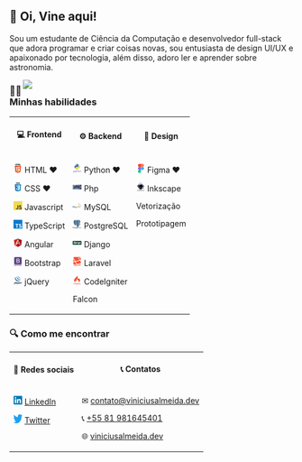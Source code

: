 <h2>👋 Oi, Vine aqui!</h2>
<p>
    Sou um estudante de Ciência da Computação e desenvolvedor full-stack que adora
    programar e criar coisas novas, sou entusiasta de design UI/UX e apaixonado por tecnologia, além disso, adoro ler e aprender sobre
    astronomia.
</p>
<img align="right" src="https://media.giphy.com/media/waIb4gha3r6PS/source.gif" width="480" />
<h3>👨‍💻 Minhas habilidades</h3>
<table border="0">
        <tr>
            <td align="center">
                <h4>💻 Frontend</h4>
            </td>
            <td align="center">
                <h4>⚙ Backend</h4>
            </td>
            <td align="center">
                <h4>🎨 Design</h4>
            </td>
        </tr>
        <tr>
            <td valign="top">
                <p>
                    <img src="https://raw.githubusercontent.com/devicons/devicon/master/icons/html5/html5-original-wordmark.svg" alt="html5" width="16" height="16" />
                    HTML ❤
                </p>
                <p>
                    <img src="https://raw.githubusercontent.com/devicons/devicon/master/icons/css3/css3-original-wordmark.svg" alt="css3" width="16" height="16" />
                    CSS ❤
                </p>
                <p>
                    <img src="https://raw.githubusercontent.com/devicons/devicon/master/icons/javascript/javascript-original.svg" alt="javascript" width="16" height="16" /> 
                    Javascript
                </p>
                <p>
                    <img src="https://raw.githubusercontent.com/devicons/devicon/master/icons/typescript/typescript-original.svg" alt="typescript" width="16" height="16" />
                    TypeScript
                </p>
                <p>
                    <img src="https://raw.githubusercontent.com/devicons/devicon/master/icons/angularjs/angularjs-original.svg" alt="angular-js" width="16" height="16" />
                    Angular
                </p>
                <p>
                    <img src="https://github.com/devicons/devicon/raw/master/icons/bootstrap/bootstrap-plain-wordmark.svg" alt="bootstrap" width="16" height="16" />
                    Bootstrap
                </p>
                <p>
                    <img src="https://github.com/devicons/devicon/raw/master/icons/jquery/jquery-original-wordmark.svg" alt="jquery" width="16" height="16" />
                    jQuery
                </p>
            </td>
            <td valign="top">
                <p>
                    <img src="https://raw.githubusercontent.com/devicons/devicon/master/icons/python/python-original-wordmark.svg" alt="python" width="16" height="16" />
                    Python ❤
                </p>
                <p>
                    <img src="https://raw.githubusercontent.com/devicons/devicon/master/icons/php/php-original.svg" alt="php" width="16" height="16" />
                    Php
                </p>
                <p>
                    <img src="https://raw.githubusercontent.com/devicons/devicon/master/icons/mysql/mysql-original-wordmark.svg" alt="mysql" width="16" height="16" />
                    MySQL
                </p>
                <p>
                    <img src="https://raw.githubusercontent.com//devicons/devicon/master/icons/postgresql/postgresql-original-wordmark.svg" alt="postgreSQL" width="16" height="16" />
                    PostgreSQL
                </p>
                <p>
                    <img src="https://raw.githubusercontent.com//devicons/devicon/master/icons/django/django-original.svg" alt="postgreSQL" width="16" height="16" />
                    Django
                </p>
                <p>
                    <img src="https://raw.githubusercontent.com/devicons/devicon/master/icons/laravel/laravel-plain-wordmark.svg" alt="laravel" width="16" height="16" />
                    Laravel
                </p>
                <p>
                    <img src="https://raw.githubusercontent.com/devicons/devicon/master/icons/codeigniter/codeigniter-plain-wordmark.svg" alt="codeigniter" width="16" height="16" />
                    CodeIgniter
                </p>
                <p>
                    Falcon
                </p>
            </td>
            <td valign="top">
                <p>
                    <img src="https://raw.githubusercontent.com/devicons/devicon/master/icons/figma/figma-original.svg" alt="figma" width="16" height="16" />
                    Figma ❤
                </p>
                <p>
                    <img src="https://raw.githubusercontent.com/devicons/devicon/master/icons/inkscape/inkscape-original-wordmark.svg" alt="inkscape" width="16" height="16" />
                    Inkscape
                </p>
                <p>
                    Vetorização
                </p>
                <p>
                    Prototipagem
                </p>
            </td>
        </tr>
</table>
<h3>🔍 Como me encontrar</h3>
<table border="0">
    <tr>
        <td align="center">
            <h4>👥 Redes sociais</h4>
        </td>
        <td align="center">
            <h4>📞 Contatos</h4>
        </td>
    </tr>
    <tr>
        <td valign="top">
            <p>
                <img src="https://raw.githubusercontent.com/devicons/devicon/master/icons/linkedin/linkedin-original.svg" alt="linkedin" width="16" height="16" />
                <a href="https://linkedin.com/in/vinesnts">LinkedIn</a>
            </p>
            <p>
                <img src="https://raw.githubusercontent.com/devicons/devicon/master/icons/twitter/twitter-original.svg" alt="linkedin" width="16" height="16" />
                <a href="https://twitter.com/vinesnts">Twitter</a>
            </p>
        </td>
        <td valign="top">
            <p>
                ✉ <a href="mailto:contato@viniciusalmeida.dev">contato@viniciusalmeida.dev</a>
            </p>
            <p>
                📞 <a href="https://wa.me/message/P2IWW4QTZN7TI1">+55 81 981645401</a>
            </p>
            <p>
                🌐 <a href="https:viniciusalmeida.dev">viniciusalmeida.dev</a>
            </p>
        </td>
    </tr>
</table>
